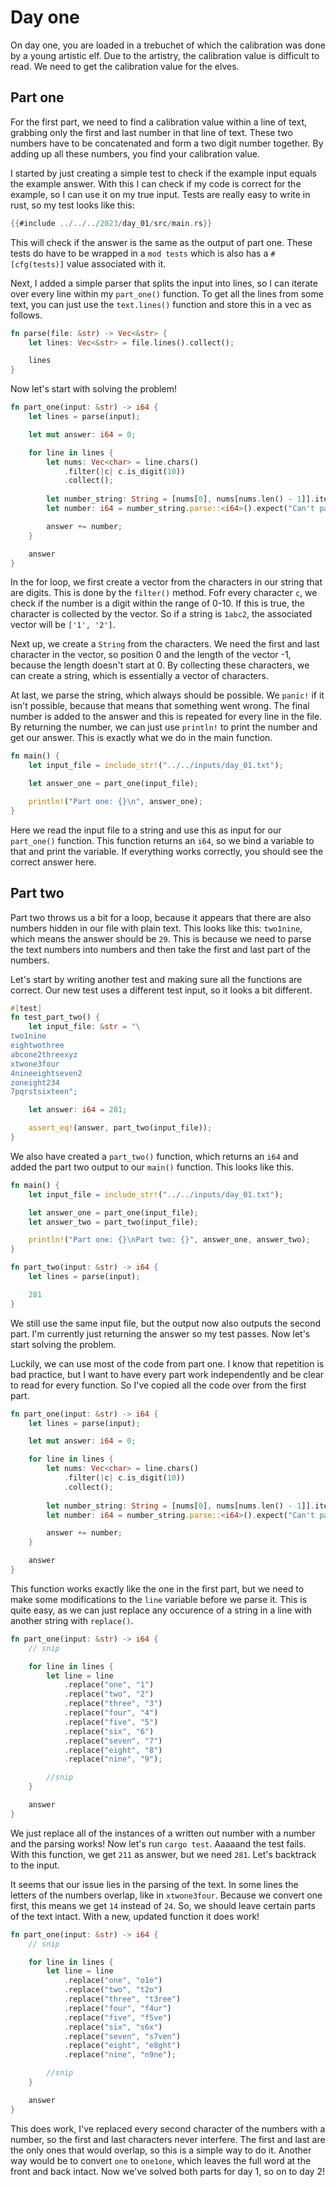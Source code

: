 # Day one

On day one, you are loaded in a trebuchet of which the calibration was done by a young artistic elf. Due to the artistry, the calibration value is difficult to read. We need to get the calibration value for the elves.

## Part one

For the first part, we need to find a calibration value within a line of text, grabbing only the first and last number in that line of text. These two numbers have to be concatenated and form a two digit number together. By adding up all these numbers, you find your calibration value.

I started by just creating a simple test to check if the example input equals the example answer. With this I can check if my code is correct for the example, so I can use it on my true input. Tests are really easy to write in rust, so my test looks like this:

```rust
{{#include ../../../2023/day_01/src/main.rs}}
```

This will check if the answer is the same as the output of part one. These tests do have to be wrapped in a `mod tests` which is also has a `#[cfg(tests)]` value associated with it.

Next, I added a simple parser that splits the input into lines, so I can iterate over every line within my `part_one()` function. To get all the lines from some text, you can just use the `text.lines()` function and store this in a vec as follows.

```rust
fn parse(file: &str) -> Vec<&str> {
    let lines: Vec<&str> = file.lines().collect();

    lines
}
```

Now let's start with solving the problem!

```rust
fn part_one(input: &str) -> i64 {
    let lines = parse(input);

    let mut answer: i64 = 0;

    for line in lines {
        let nums: Vec<char> = line.chars()
            .filter(|c| c.is_digit(10))
            .collect();
        
        let number_string: String = [nums[0], nums[nums.len() - 1]].iter().collect();
        let number: i64 = number_string.parse::<i64>().expect("Can't parse string!");

        answer += number;
    }

    answer
}
```

In the for loop, we first create a vector from the characters in our string that are digits. This is done by the `filter()` method. Fofr every character `c`, we check if the number is a digit within the range of 0-10. If this is true, the character is collected by the vector. So if a string is `1abc2`, the associated vector will be `['1', '2']`.

Next up, we create a `String` from the characters. We need the first and last character in the vector, so position 0 and the length of the vector -1, because the length doesn't start at 0. By collecting these characters, we can create a string, which is essentially a vector of characters.

At last, we parse the string, which always should be possible. We `panic!` if it isn't possible, because that means that something went wrong. The final number is added to the answer and this is repeated for every line in the file. By returning the number, we can just use `println!` to print the number and get our answer. This is exactly what we do in the main function.

```rust
fn main() {
    let input_file = include_str!("../../inputs/day_01.txt");

    let answer_one = part_one(input_file);

    println!("Part one: {}\n", answer_one);
}
```

Here we read the input file to a string and use this as input for our `part_one()` function. This function returns an `i64`, so we bind a variable to that and print the variable. If everything works correctly, you should see the correct answer here.

## Part two

Part two throws us a bit for a loop, because it appears that there are also numbers hidden in our file with plain text. This looks like this: `two1nine`, which means the answer should be `29`. This is because we need to parse the text numbers into numbers and then take the first and last part of the numbers.

Let's start by writing another test and making sure all the functions are correct. Our new test uses a different test input, so it looks a bit different.

```rust
#[test]
fn test_part_two() {
    let input_file: &str = "\
two1nine
eightwothree
abcone2threexyz
xtwone3four
4nineeightseven2
zoneight234
7pqrstsixteen";

    let answer: i64 = 281;

    assert_eq!(answer, part_two(input_file));
}
```

We also have created a `part_two()` function, which returns an `i64` and added the part two output to our `main()` function. This looks like this.

```rust
fn main() {
    let input_file = include_str!("../../inputs/day_01.txt");

    let answer_one = part_one(input_file);
    let answer_two = part_two(input_file);

    println!("Part one: {}\nPart two: {}", answer_one, answer_two);
}

fn part_two(input: &str) -> i64 {
    let lines = parse(input);

    281
}
```

We still use the same input file, but the output now also outputs the second part. I'm currently just returning the answer so my test passes. Now let's start solving the problem. 

Luckily, we can use most of the code from part one. I know that repetition is bad practice, but I want to have every part work independently and be clear to read for every function. So I've copied all the code over from the first part.

```rust
fn part_one(input: &str) -> i64 {
    let lines = parse(input);

    let mut answer: i64 = 0;

    for line in lines {
        let nums: Vec<char> = line.chars()
            .filter(|c| c.is_digit(10))
            .collect();
        
        let number_string: String = [nums[0], nums[nums.len() - 1]].iter().collect();
        let number: i64 = number_string.parse::<i64>().expect("Can't parse string!");

        answer += number;
    }

    answer
}
```

This function works exactly like the one in the first part, but we need to make some modifications to the `line` variable before we parse it. This is quite easy, as we can just replace any occurence of a string in a line with another string with `replace()`.

```rust
fn part_one(input: &str) -> i64 {
    // snip

    for line in lines {
        let line = line
            .replace("one", "1")
            .replace("two", "2")
            .replace("three", "3")
            .replace("four", "4")
            .replace("five", "5")
            .replace("six", "6")
            .replace("seven", "7")
            .replace("eight", "8")
            .replace("nine", "9");

        //snip
    }

    answer
}
```

We just replace all of the instances of a written out number with a number and the parsing works! Now let's run `cargo test`. Aaaaand the test fails. With this function, we get `211` as answer, but we need `281`. Let's backtrack to the input.

It seems that our issue lies in the parsing of the text. In some lines the letters of the numbers overlap, like in `xtwone3four`. Because we convert one first, this means we get `14` instead of `24`. So, we should leave certain parts of the text intact. With a new, updated function it does work!

```rust
fn part_one(input: &str) -> i64 {
    // snip

    for line in lines {
        let line = line
            .replace("one", "o1e")
            .replace("two", "t2o")
            .replace("three", "t3ree")
            .replace("four", "f4ur")
            .replace("five", "f5ve")
            .replace("six", "s6x")
            .replace("seven", "s7ven")
            .replace("eight", "e8ght")
            .replace("nine", "n9ne");

        //snip
    }

    answer
}
```

This does work, I've replaced every second character of the numbers with a number, so the first and last characters never interfere. The first and last are the only ones that would overlap, so this is a simple way to do it. Another way would be to convert `one` to `one1one`, which leaves the full word at the front and back intact. Now we've solved both parts for day 1, so on to day 2!